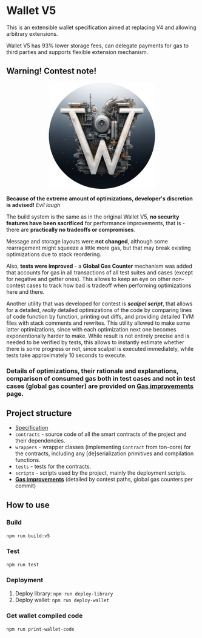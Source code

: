 # Wallet V5

This is an extensible wallet specification aimed at replacing V4 and allowing arbitrary extensions.

Wallet V5 has 93% lower storage fees, can delegate payments for gas to third parties and supports flexible extension mechanism.

## Warning! Contest note! 

<center>
<img alt="Contest logo" src="contest.png" height="280" width="280">
</center>

**Because of the extreme amount of optimizations, developer's discretion is advised!** *Evil laugh*

The build system is the same as in the original Wallet V5, **no security features have been sacrificed**
for performance improvements, that is - there are **practically no tradeoffs or compromises**.

Message and storage layouts were **not changed**, although some rearragement might squeeze a little more gas,
but that may break existing optimizations due to stack reordering.

Also, **tests were improved** - a **Global Gas Counter** mechanism was added that accounts for gas in all transactions
of all test suites and cases (except for negative and getter ones). This allows to keep an eye on other non-contest
cases to track how bad is tradeoff when performing optimizations here and there.

Another utility that was developed for contest is ***scalpel script***, that allows for a detailed, *really* detailed optimizations
of the code by comparing lines of code function by function, printing out diffs, and providing detailed TVM files with
stack comments and rewrites. This utility allowed to make some latter optimizations, since with each optimization
next one becomes exponentionally harder to make. While result is not entirely precise and is needed to be verified
by tests, this allows to instantly estimate whether there is some progress or not, since scalpel is executed immediately,
while tests take approximately 10 seconds to execute.

### Details of optimizations, their rationale and explanations, comparison of consumed gas both in test cases and not in test cases (global gas counter) are provided on [Gas improvements](Improvements.rst) page.

## Project structure

-   [Specification](Specification.md)
-   `contracts` - source code of all the smart contracts of the project and their dependencies.
-   `wrappers` - wrapper classes (implementing `Contract` from ton-core) for the contracts, including any [de]serialization primitives and compilation functions.
-   `tests` - tests for the contracts.
-   `scripts` - scripts used by the project, mainly the deployment scripts.
-   **[Gas improvements](Improvements.rst)** (detailed by contest paths, global gas counters per commit)

## How to use

### Build

`npm run build:v5`

### Test

`npm run test`

### Deployment
1. Deploy library: `npm run deploy-library`
2. Deploy wallet: `npm run deploy-wallet`

### Get wallet compiled code

`npm run print-wallet-code`
